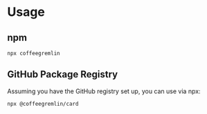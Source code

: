 # Usage

## npm
```
npx coffeegremlin
```

## GitHub Package Registry
Assuming you have the GitHub registry set up, you can use via npx:
```
npx @coffeegremlin/card
```